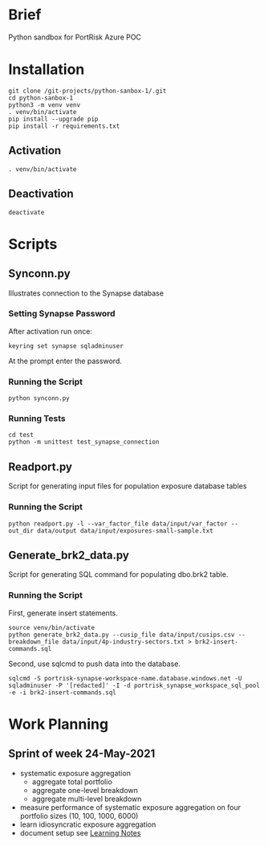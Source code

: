# Brief
Python sandbox for PortRisk Azure POC

# Installation
```
git clone /git-projects/python-sanbox-1/.git
cd python-sanbox-1
python3 -m venv venv
. venv/bin/activate
pip install --upgrade pip
pip install -r requirements.txt
```

## Activation
```
. venv/bin/activate
```
## Deactivation
```
deactivate
```

# Scripts
## Synconn.py
Illustrates connection to the Synapse database

### Setting Synapse Password
After activation run once:
```
keyring set synapse sqladminuser
```
At the prompt enter the password.

### Running the Script
```
python synconn.py
```

### Running Tests
```
cd test
python -m unittest test_synapse_connection
```

## Readport.py
Script for generating input files for population exposure database tables

### Running the Script
```
python readport.py -l --var_factor_file data/input/var_factor --out_dir data/output data/input/exposures-small-sample.txt
```

## Generate_brk2_data.py
Script for generating SQL command for populating dbo.brk2 table.

### Running the Script
First, generate insert statements.
```
source venv/bin/activate
python generate_brk2_data.py --cusip_file data/input/cusips.csv --breakdown_file data/input/4p-industry-sectors.txt > brk2-insert-commands.sql
```
Second, use sqlcmd to push data into the database.
```
sqlcmd -S portrisk-synapse-workspace-name.database.windows.net -U sqladminuser -P '[redacted]' -I -d portrisk_synapse_workspace_sql_pool -e -i brk2-insert-commands.sql
```

# Work Planning
## Sprint of week 24-May-2021
- systematic exposure aggregation
  - aggregate total portfolio
  - aggregate one-level breakdown
  - aggregate multi-level breakdown
- measure performance of systematic exposure aggregation on four portfolio sizes (10, 100, 1000, 6000)
- learn idiosyncratic exposure aggregation
- document setup see [Learning Notes](https://webster.bfm.com/Wiki/display/apps/Azure+POC+Learning+Notes)
